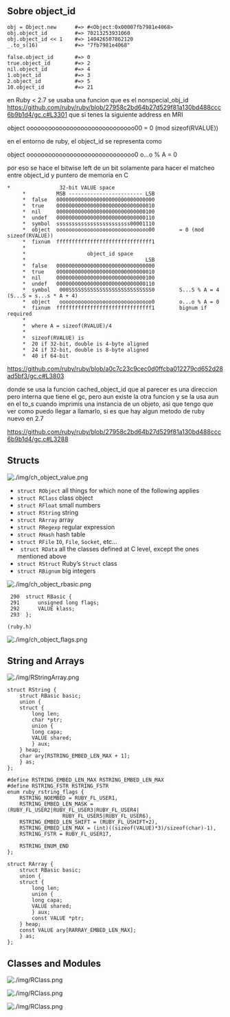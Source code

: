 ## Sobre object_id

```bigquery
obj = Object.new      #=> #<Object:0x00007fb7981e4068> 
obj.object_id         #=> 70213253931060 
obj.object_id << 1    #=> 140426507862120 
_.to_s(16)            #=> "7fb7981e4068"
```

```bigquery
false.object_id       #=> 0
true.object_id        #=> 2
nil.object_id         #=> 4
1.object_id           #=> 3
2.object_id           #=> 5
10.object_id          #=> 21
```

en Ruby < 2.7 se usaba una funcion que es el nonspecial_obj_id https://github.com/ruby/ruby/blob/27958c2bd64b27d529f81a130bd488ccc6b9b1d4/gc.c#L3301 que si tenes la siguiente address en MRI

object  oooooooooooooooooooooooooooooo00        = 0 (mod sizeof(RVALUE))

en el entorno de ruby, el object_id se representa como

object   oooooooooooooooooooooooooooooo0        o...o % A = 0

por eso se hace el bitwise left de un bit solamente para hacer el matcheo entre object_id y puntero de memoria en C


```bigquery
*                32-bit VALUE space
     *          MSB ------------------------ LSB
     *  false   00000000000000000000000000000000
     *  true    00000000000000000000000000000010
     *  nil     00000000000000000000000000000100
     *  undef   00000000000000000000000000000110
     *  symbol  ssssssssssssssssssssssss00001110
     *  object  oooooooooooooooooooooooooooooo00        = 0 (mod sizeof(RVALUE))
     *  fixnum  fffffffffffffffffffffffffffffff1
     *
     *                    object_id space
     *                                       LSB
     *  false   00000000000000000000000000000000
     *  true    00000000000000000000000000000010
     *  nil     00000000000000000000000000000100
     *  undef   00000000000000000000000000000110
     *  symbol   000SSSSSSSSSSSSSSSSSSSSSSSSSSS0        S...S % A = 4 (S...S = s...s * A + 4)
     *  object   oooooooooooooooooooooooooooooo0        o...o % A = 0
     *  fixnum  fffffffffffffffffffffffffffffff1        bignum if required
     *
     *  where A = sizeof(RVALUE)/4
     *
     *  sizeof(RVALUE) is
     *  20 if 32-bit, double is 4-byte aligned
     *  24 if 32-bit, double is 8-byte aligned
     *  40 if 64-bit
```

https://github.com/ruby/ruby/blob/a0c7c23c9cec0d0ffcba012279cd652d28ad5bf3/gc.c#L3803

donde se usa la funcion cached_object_id que al parecer es una direccion pero interna que tiene el gc, pero aun existe la otra funcion y se la usa aun en el to_s cuando imprimis una instancia de un objeto, asi que tengo que ver como puedo llegar a llamarlo, si es que hay algun metodo de ruby nuevo en 2.7

https://github.com/ruby/ruby/blob/27958c2bd64b27d529f81a130bd488ccc6b9b1d4/gc.c#L3288

## Structs

![./img/ch_object_value.png](./img/ch_object_value.png)

- `struct RObject`	all things for which none of the following applies
- `struct RClass`	class object
- `struct RFloat`	small numbers
- `struct RString`	string
- `struct RArray`	array
- `struct RRegexp`	regular expression
- `struct RHash`	hash table
- `struct RFile`	`IO`, `File`, `Socket`, etc…
- ` struct RData`	all the classes defined at C level, except the ones mentioned above
- `struct RStruct`	Ruby’s `Struct` class
- `struct RBignum`	big integers

![./img/ch_object_rbasic.png](./img/ch_object_rbasic.png)

```bigquery
 290  struct RBasic {
 291      unsigned long flags;
 292      VALUE klass;
 293  };

(ruby.h)
```

![./img/ch_object_flags.png](./img/ch_object_flags.png)

## String and Arrays

![./img/RStringArray.png](./img/RStringArray.png)

```bigquery
struct RString {
    struct RBasic basic;
    union {
	struct {
	    long len;
	    char *ptr;
	    union {
		long capa;
		VALUE shared;
	    } aux;
	} heap;
	char ary[RSTRING_EMBED_LEN_MAX + 1];
    } as;
};
```

```bigquery
#define RSTRING_EMBED_LEN_MAX RSTRING_EMBED_LEN_MAX
#define RSTRING_FSTR RSTRING_FSTR
enum ruby_rstring_flags {
    RSTRING_NOEMBED = RUBY_FL_USER1,
    RSTRING_EMBED_LEN_MASK = (RUBY_FL_USER2|RUBY_FL_USER3|RUBY_FL_USER4|
			      RUBY_FL_USER5|RUBY_FL_USER6),
    RSTRING_EMBED_LEN_SHIFT = (RUBY_FL_USHIFT+2),
    RSTRING_EMBED_LEN_MAX = (int)((sizeof(VALUE)*3)/sizeof(char)-1),
    RSTRING_FSTR = RUBY_FL_USER17,

    RSTRING_ENUM_END
};
```


```bigquery
struct RArray {
    struct RBasic basic;
    union {
	struct {
	    long len;
	    union {
		long capa;
		VALUE shared;
	    } aux;
	    const VALUE *ptr;
	} heap;
	const VALUE ary[RARRAY_EMBED_LEN_MAX];
    } as;
};
```

## Classes and Modules

![./img/RClass.png](./img/RClassexplained.png)

![./img/RClass.png](./img/RClass.png)

![./img/RClass.png](./img/RModule.png)